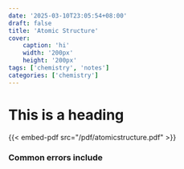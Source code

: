 ```yaml
---
date: '2025-03-10T23:05:54+08:00'
draft: false
title: 'Atomic Structure'
cover: 
    caption: 'hi'
    width: '200px' 
    height: '200px' 
tags: ['chemistry', 'notes']
categories: ['chemistry']
---
```

# This is a heading

{{< embed-pdf src="/pdf/atomicstructure.pdf" >}}

### Common errors include
